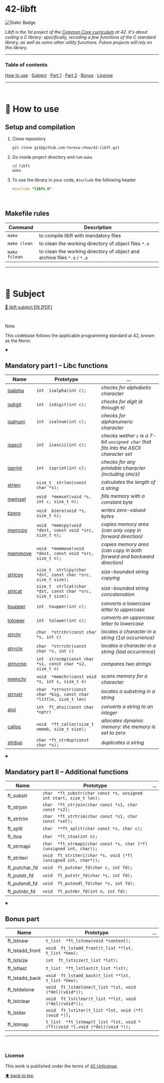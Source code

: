 # 42-libft
![Static Badge](https://img.shields.io/badge/42%20School-Rank%200-%2315bbbb)

_Libft is the 1st project of the [Common Core curriculum](https://42.fr/en/the-program/software-engineer-degree/) at 42. It's about coding a C library: specifically, recoding a few functions of the C standard library, as well as some other utility functions. Future projects will rely on this library._
___


### Table of contents
[How to use](#compass-how-to-use) · [Subject](#book-subject) · [Part 1](#mandatory-part-i--libc-functions) · [Part 2](#mandatory-part-ii--additional-functions) · [Bonus](#bonus-part) · [License](#license)

___

</br>

# :compass: How to use
## Setup and compilation

1. Clone repository
    ```bash
    git clone git@github.com:teresa-chow/42-libft.git
    ```

2. Go inside project directory and run `make`
    ```bash
    cd libft
    make
    ```
3. To use the library in your code, `#include` the following header
    ```c
    #include "libft.h"
    ```

</br>

## Makefile rules

Command | Description
--|--
`make` | to compile libft with mandatory files
`make clean` | to clean the working directory of object files `*.o`
`make fclean` | to clean the working directory of object and archive files `*.o` / `*.a`

___

</br>

# :book: Subject
[:page_facing_up: libft subject EN [PDF]](https://github.com/teresa-chow/42-libft/files/13047809/en_libft_2023.pdf)

</br>

>[!NOTE]
>This codebase follows the applicable programming standard at 42, known as the Norm.

<details open>
  <summary><h2>Mandatory part I – Libc functions</h2></summary>

  Name | Prototype | ...
  --|--|--
  [isalpha](https://github.com/teresa-chow/42-libft/blob/main/ft_isalpha.c) | `int  isalpha(int c);` | _checks for alphabetic character_
  [isdigit](https://github.com/teresa-chow/42-libft/blob/main/ft_isdigit.c) | `int  isdigit(int c);` | _checks for digit (`0` through `9`)_
  [isalnum](https://github.com/teresa-chow/42-libft/blob/main/ft_isalnum.c) | `int  isalnum(int c);` | _checks for alphanumeric character_
  [isascii](https://github.com/teresa-chow/42-libft/blob/main/ft_isascii.c) | `int  isascii(int c);` | _checks wether `c` is a 7-bit `unsigned char` that fits into the ASCII character set_
  [isprint](https://github.com/teresa-chow/42-libft/blob/main/ft_isprint.c) | `int  isprint(int c);` | _checks for any printable character (including `SPACE`)_
  [strlen](https://github.com/teresa-chow/42-libft/blob/main/ft_strlen.c) | `size_t  strlen(const char *s);` | _calculates the length of a string_
  [memset](https://github.com/teresa-chow/42-libft/blob/main/ft_memset.c) | `void  *memset(void *s, int c, size_t n);` | _fills memory with a constant byte_
  [bzero](https://github.com/teresa-chow/42-libft/blob/main/ft_bzero.c) | `void  bzero(void *s, size_t n);` | _writes zero-valued bytes_
  [memcpy](https://github.com/teresa-chow/42-libft/blob/main/ft_memcpy.c) | `void  *memcpy(void *dest, const void *src, size_t n);` | _copies memory area (can only copy in forward direction)_
  [memmove](https://github.com/teresa-chow/42-libft/blob/main/ft_memmove.c) | `void  *memmove(void *dest, const void *src, size_t n);` | _copies memory area (can copy in both forward and backward direction)_
  [strlcpy](https://github.com/teresa-chow/42-libft/blob/main/ft_strlcpy.c) | `size_t  strlcpy(char *dst, const char *src, size_t size);` | _size-bounded string copying_
  [strlcat](https://github.com/teresa-chow/42-libft/blob/main/ft_strlcat.c) | `size_t  strlcat(char *dst, const char *src, size_t size);` | _size-bounded string concatenation_
  [toupper](https://github.com/teresa-chow/42-libft/blob/main/ft_toupper.c) | `int  toupper(int c);` | _converts a lowercase letter to uppercase_
  [tolower](https://github.com/teresa-chow/42-libft/blob/main/ft_tolower.c) | `int  tolower(int c);` | _converts an uppercase letter to lowercase_
  [strchr](https://github.com/teresa-chow/42-libft/blob/main/ft_strchr.c) | `char  *strchr(const char *s, int c)` | _locates a character in a string (1st occurrence)_
  [strrchr](https://github.com/teresa-chow/42-libft/blob/main/ft_strrchr.c) | `char  *strrchr(const char *s, int c)` | _locates a character in a string (last occurrence)_
  [strncmp](https://github.com/teresa-chow/42-libft/blob/main/ft_strncmp.c) | `int  strncmp(const char *s1, const char *s2, size_t n)` | _compares two strings_
  [memchr](https://github.com/teresa-chow/42-libft/blob/main/ft_memchr.c) | `void  *memchr(const void *s, int c, size_t n)` | _scans memory for a character_
  [strnstr](https://github.com/teresa-chow/42-libft/blob/main/ft_strnstr.c) | `char  *strnstr(const char *big, const char *little, size_t len)` | _locates a substring in a string_
  [atoi](https://github.com/teresa-chow/42-libft/blob/main/ft_atoi.c) | `int  ft_atoi(const char *nptr)` | _converts a string to an integer_
  [calloc]() | `void  *ft_calloc(size_t nmemb, size_t size);` | _allocates dynamic memory: the memory is set to zero_
  [strdup]() | `char *ft_strdup(const char *s);` | _duplicates a string_
</details>

<details open>
  <summary><h2>Mandatory part II – Additional functions</h2></summary>

  Name | Prototype | ...
  --|--|--
  ft_substr | `char  *ft_substr(char const *s, unsigned int start, size_t len);` |
  ft_strjoin | `char  *ft_strjoin(char const *s1, char const *s2);` |
  ft_strtrim | `char  *ft_strtrim(char const *s1, char const *set);` |
  ft_split | `char  **ft_split(char const *s, char c);` |
  ft_itoa | `char  *ft_itoa(int n);` |
  ft_strmapi | `char  *ft_strmapi(char const *s, char (*f)(unsigned int, char));` |
  ft_striteri | `void  ft_striteri(char *s, void (*f)(unsigned int, char*));` |
  ft_putchar_fd | `void  ft_putchar_fd(char c, int fd);` |
  ft_putstr_fd | `void  ft_putstr_fd(char *s, int fd);` |
  ft_putendl_fd | `void  ft_putendl_fd(char *s, int fd);` |
  ft_putnbr_fd | `void  ft_putnbr_fd(int n, int fd);` |
</details>


<details open>
  <summary><h2>Bonus part</h2></summary>

  Name | Prototype | ...
  --|--|--
  ft_lstnew | `t_list  *ft_lstnew(void *content);` |
  ft_lstadd_front | `void  ft_lstadd_front(t_list **lst, t_list *new);` |
  ft_lstsize | `int  ft_lstsize(t_list *lst);` |
  ft_lstlast | `t_list  *ft_lstlast(t_list *lst);` |
  ft_lstadd_back | `void  ft_lstadd_back(t_list **lst, t_list *new);` |
  ft_lstdelone | `void  ft_lstdelone(t_list *lst, void (*del)(void*));` |
  ft_lstclear | `void  ft_lstclear(t_list **lst, void (*del)(void*));` |
  ft_lstiter | `void  ft_lstiter(t_list *lst, void (*f)(void *));` |
  ft_lstmap | `t_list  *ft_lstmap(t_list *lst, void *(*f)(void *),void (*del)(void *));` |
</details>

___

</br>

### License
This work is published under the terms of [42 Unlicense](https://github.com/teresa-chow/42-libft/blob/main/LICENSE).

[⬆ back to top](#42-libft)
